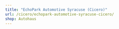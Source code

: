```yaml
---
title: "EchoPark Automotive Syracuse (Cicero)"
url: /cicero/echopark-automotive-syracuse-cicero/
shop: Autohaus
---
```

